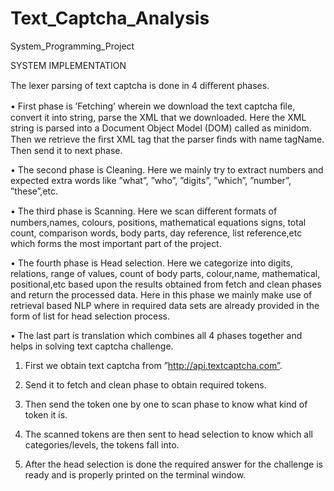 # Text_Captcha_Analysis

System_Programming_Project

SYSTEM IMPLEMENTATION

The lexer parsing of text captcha is done in 4 diﬀerent phases. 

• First phase is ’Fetching’ wherein we download the text captcha ﬁle, convert it into string, parse the XML that we downloaded. Here the XML string is parsed into a Document Object Model (DOM) called as minidom. Then we retrieve the ﬁrst XML tag that the parser ﬁnds with name tagName. Then send it to next phase. 

• The second phase is Cleaning. Here we mainly try to extract numbers and expected extra words like ”what”, ”who”, ”digits”, ”which”, ”number”, ”these”,etc. 

• The third phase is Scanning. Here we scan diﬀerent formats of numbers,names, colours, positions, mathematical equations signs, total count, comparison words, body parts, day reference, list reference,etc which forms the most important part of the project. 

• The fourth phase is Head selection. Here we categorize into digits, relations, range of values, count of body parts, colour,name, mathematical, positional,etc based upon the results obtained from fetch and clean phases and return the processed data. Here in this phase we mainly make use of retrieval based NLP where in required data sets are already provided in the form of list for head selection process. 

• The last part is translation which combines all 4 phases together and helps in solving text captcha challenge.
1) First we obtain text captcha from ”http://api.textcaptcha.com”.

2)  Send it to fetch and clean phase to obtain required tokens.

3) Then send the token one by one to scan phase to know what kind of token it is.

4) The scanned tokens are then sent to head selection to know which all categories/levels, the tokens fall into.

5) After the head selection is done the required answer for the challenge is ready and is properly printed on the terminal window.
